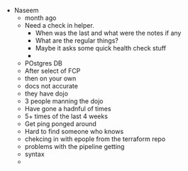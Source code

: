 - Naseem
	- month ago
	- Need a check in helper.
		- When was the last and what were the notes if any
		- What are the regular things?
		- Maybe it asks some quick health check stuff
		-
	- POstgres DB
	- After select of FCP
	- then on your own
	- docs not accurate
	- they have dojo
	- 3 people manning the dojo
	- Have gone a hadnful of times
	- 5+ times of the last 4 weeks
	- Get ping ponged around
	- Hard to find someone who knows
	- chekcing in with epople from the terraform repo
	- problems with the pipeline getting
	- syntax
	-